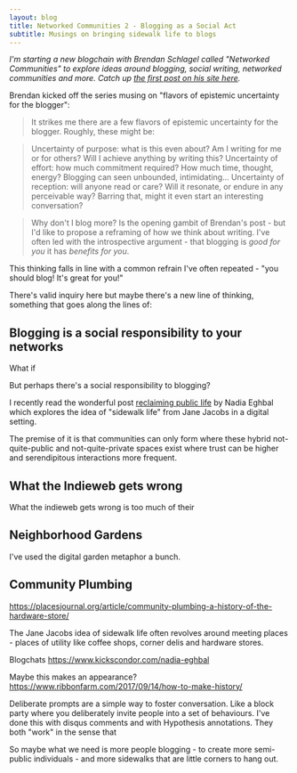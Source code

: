 ```yaml
---
layout: blog
title: Networked Communities 2 - Blogging as a Social Act
subtitle: Musings on bringing sidewalk life to blogs
---
```


*I'm starting a new blogchain with Brendan Schlagel called "Networked Communities" to explore ideas around blogging, social writing, networked communities and more. Catch up [the first post on his site here](https://www.brendanschlagel.com/2019/09/01/weaving-a-public-web-or-why-dont-i-blog-more/).*

Brendan kicked off the series musing on "flavors of epistemic uncertainty for the blogger":

> It strikes me there are a few flavors of epistemic uncertainty for the blogger. Roughly, these might be:

>Uncertainty of purpose: what is this even about? Am I writing for me or for others? Will I achieve anything by writing this?
>Uncertainty of effort: how much commitment required? How much time, thought, energy? Blogging can seen unbounded, intimidating…
>Uncertainty of reception: will anyone read or care? Will it resonate, or endure in any perceivable way? Barring that, might it even start an interesting conversation?

>Why don't I blog more? Is the opening gambit of Brendan's post - but I'd like to propose a reframing of how we think about writing. I've often led with the introspective argument - that blogging is *good for you* it has *benefits for you*.

This thinking falls in line with a common refrain I've often repeated - "you should blog! It's great for you!"

There's valid inquiry here but maybe there's a new line of thinking, something that goes along the lines of:

## Blogging is a social responsibility to your networks

What if 

But perhaps there's a social responsibility to blogging?

I recently read the wonderful post [reclaiming public life](https://nadiaeghbal.com/public-life) by Nadia Eghbal which explores the idea of "sidewalk life" from Jane Jacobs in a digital setting.

The premise of it is that communities can only form where these hybrid not-quite-public and not-quite-private spaces exist where trust can be higher and serendipitous interactions more frequent.

## What the Indieweb gets wrong

What the indieweb gets wrong is too much of their

## Neighborhood Gardens

I've used the digital garden metaphor a bunch.

## Community Plumbing

https://placesjournal.org/article/community-plumbing-a-history-of-the-hardware-store/

The Jane Jacobs idea of sidewalk life often revolves around meeting places - places of utility like coffee shops, corner delis and hardware stores.


Blogchats https://www.kickscondor.com/nadia-eghbal


Maybe this makes an appearance? https://www.ribbonfarm.com/2017/09/14/how-to-make-history/



Deliberate prompts are a simple way to foster conversation. Like a block party where you deliberately invite people into a set of behaviours. I've done this with disqus comments and with Hypothesis annotations. They both "work" in the sense that 

So maybe what we need is more people blogging - to create more semi-public individuals - and more sidewalks that are little corners to hang out.